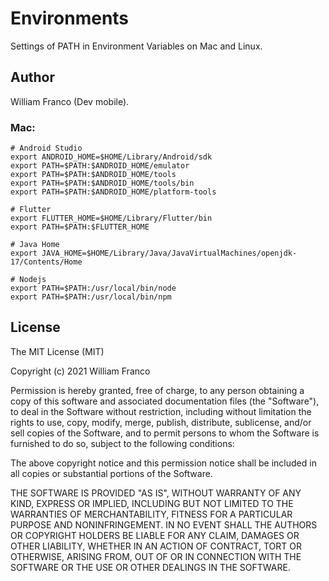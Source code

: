 # Environments

Settings of PATH in Environment Variables on Mac and Linux.

## Author

William Franco (Dev mobile).

### Mac:

```
# Android Studio
export ANDROID_HOME=$HOME/Library/Android/sdk
export PATH=$PATH:$ANDROID_HOME/emulator
export PATH=$PATH:$ANDROID_HOME/tools
export PATH=$PATH:$ANDROID_HOME/tools/bin
export PATH=$PATH:$ANDROID_HOME/platform-tools

# Flutter
export FLUTTER_HOME=$HOME/Library/Flutter/bin
export PATH=$PATH:$FLUTTER_HOME

# Java Home
export JAVA_HOME=$HOME/Library/Java/JavaVirtualMachines/openjdk-17/Contents/Home

# Nodejs
export PATH=$PATH:/usr/local/bin/node
export PATH=$PATH:/usr/local/bin/npm
```

## License

The MIT License (MIT)

Copyright (c) 2021 William Franco

Permission is hereby granted, free of charge, to any person obtaining a copy of this software and associated documentation files (the "Software"), to deal in the Software without restriction, including without limitation the rights to use, copy, modify, merge, publish, distribute, sublicense, and/or sell copies of the Software, and to permit persons to whom the Software is furnished to do so, subject to the following conditions:

The above copyright notice and this permission notice shall be included in all copies or substantial portions of the Software.

THE SOFTWARE IS PROVIDED "AS IS", WITHOUT WARRANTY OF ANY KIND, EXPRESS OR IMPLIED, INCLUDING BUT NOT LIMITED TO THE WARRANTIES OF MERCHANTABILITY, FITNESS FOR A PARTICULAR PURPOSE AND NONINFRINGEMENT. IN NO EVENT SHALL THE AUTHORS OR COPYRIGHT HOLDERS BE LIABLE FOR ANY CLAIM, DAMAGES OR OTHER LIABILITY, WHETHER IN AN ACTION OF CONTRACT, TORT OR OTHERWISE, ARISING FROM, OUT OF OR IN CONNECTION WITH THE SOFTWARE OR THE USE OR OTHER DEALINGS IN THE SOFTWARE.

